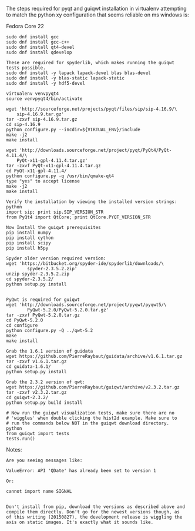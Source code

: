 The steps required for pyqt and guiqwt installation in virtualenv
attempting to match the python xy configuration that seems reliable on
ms windows is:

Fedora Core 22

    sudo dnf install gcc
    sudo dnf install gcc-c++
    sudo dnf install qt4-devel
    sudo dnf install qdevelop

    These are required for spyderlib, which makes running the guiqwt
    tests possible.
    sudo dnf install -y lapack lapack-devel blas blas-devel
    sudo dnf install -y blas-static lapack-static 
    sudo dnf install -y hdf5-devel

    virtualenv venvpyqt4
    source venvpyqt4/bin/activate
    
    wget 'http://sourceforge.net/projects/pyqt/files/sip/sip-4.16.9/\
        sip-4.16.9.tar.gz'
    tar -zxvf sip-4.16.9.tar.gz
    cd sip-4.16.9
    python configure.py --incdir=${VIRTUAL_ENV}/include
    make -j2
    make install

    wget 'http://downloads.sourceforge.net/project/pyqt/PyQt4/PyQt-4.11.4/\
        PyQt-x11-gpl-4.11.4.tar.gz'
    tar -zxvf PyQt-x11-gpl-4.11.4.tar.gz
    cd PyQt-x11-gpl-4.11.4/
    python configure.py -q /usr/bin/qmake-qt4
    type "yes" to accept license
    make -j2
    make install
   
    Verify the installation by viewing the installed version strings: 
    python
    import sip; print sip.SIP_VERSION_STR
    from PyQt4 import QtCore; print QtCore.PYQT_VERSION_STR

    Now Install the guiqwt prerequisites
    pip install numpy
    pip install cython
    pip install scipy
    pip install h5py

    Spyder older version required version:
    wget 'https://bitbucket.org/spyder-ide/spyderlib/downloads/\
            spyder-2.3.5.2.zip'
    unzip spyder-2.3.5.2.zip
    cd spyder-2.3.5.2/
    python setup.py install


    PyQwt is required for guiqwt
    wget 'http://downloads.sourceforge.net/project/pyqwt/pyqwt5/\
            PyQwt-5.2.0/PyQwt-5.2.0.tar.gz'
    tar -zxvf PyQwt-5.2.0.tar.gz
    cd PyQwt-5.2.0
    cd configure
    python configure.py -Q ../qwt-5.2
    make
    make install

    Grab the 1.6.1 version of guidata
    wget https://github.com/PierreRaybaut/guidata/archive/v1.6.1.tar.gz
    tar -zxvf v1.6.1.tar.gz
    cd guidata-1.6.1/
    python setup.py install

    Grab the 2.3.2 version of qwt:
    wget https://github.com/PierreRaybaut/guiqwt/archive/v2.3.2.tar.gz
    tar -zxvf v2.3.2.tar.gz
    cd guiqwt-2.3.2/
    python setup.py build install
    
    # Now run the guiqwt visualization tests, make sure there are no
    # 'wiggles' when double clicking the hist2d example. Make sure to
    # run the commands below NOT in the guiqwt download directory.
    python
    from guiqwt import tests
    tests.run()
    
Notes:

    Are you seeing messages like:

    ValueError: API 'QDate' has already been set to version 1

    Or:

    cannot import name SIGNAL

   
    Don't install from pip, download the versions as described above and
    compile them directly. Don't go for the newest versions though, as 
    of this writing (20150827), the development release is wiggling the
    axis on static images. It's exactly what it sounds like.



